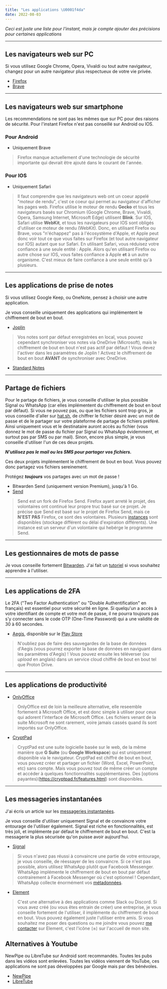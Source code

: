 ```yaml
---
title: "Les applications \U0001f4da"
date: 2022-08-03
---
```


*Ceci est juste une liste pour l'instant, mais je compte ajouter des précisions pour certaines applications*

---

## Les navigateurs web sur PC

Si vous utilisez Google Chrome, Opera, Vivaldi ou tout autre navigateur, changez pour un autre navigateur plus respectueux de votre vie privée.

- [Firefox](https://www.mozilla.org/fr/firefox/new/)
- [Brave](https://brave.com/fr/)

---

## Les navigateurs web sur smartphone

Les recommendations ne sont pas les mêmes que sur PC pour des raisons de sécurité. Pour l'instant Firefox n'est pas conseillé sur Android ou IOS.

### Pour Android

- Uniquement Brave

> Firefox manque actuellement d'une technologie de sécurité importante qui devrait être ajouté dans le courant de l'année.

### Pour IOS

- Uniquement Safari

> Il faut comprendre que les navigateurs web ont un coeur appelé "moteur de rendu", c'est ce coeur qui permet au navigateur d'afficher les pages web. Firefox utilise le moteur de rendu **Gecko** et tous les navigateurs basés sur Chromium (Google Chrome, Brave, Vivaldi, Opera, Samsung Internet, Microsoft Edge) utilisent **Blink**. Sur IOS, Safari utilise **WebKit**, et tous les navigateurs pour IOS sont obligés d'utiliser ce moteur de rendu (WebKit). Donc, en utilisant Firefox ou Brave, vous "n'échappez" pas à l'écosystème d'Apple, et Apple peut donc voir tout ce que vous faites sur Firefox (et tout autre navigateur sur IOS) autant que sur Safari. En utilisant Safari, vous réduisez votre confiance à une seule entité : Apple. Alors qu'en utilisant Firefox ou autre chose sur IOS, vous faites confiance à Apple **et** à un autre organisme. C'est mieux de faire confiance à une seule entité qu'à plusieurs.

---

## Les applications de prise de notes

Si vous utilisez Google Keep, ou OneNote, pensez à choisir une autre application. 

Je vous conseille uniquement des applications qui implémentent le chiffrement de bout en bout.

- [Joplin](https://joplinapp.org/)

> Vos notes sont par défaut enregistrées en local, vous pouvez cependant synchroniser vos notes via OneDrive (Microsoft), mais le chiffrement de bout en bout n'est pas actif par défaut ! Vous devez l'activer dans les paramètres de Joplin ! Activez le chiffrement de bout en bout **AVANT** de synchroniser avec OneDrive.

- [Standard Notes](https://standardnotes.com/)

---

## Partage de fichiers

Pour le partage de fichiers, je vous conseille d'utiliser le plus possible Signal ou WhatsApp (car elles implémentent du chiffrement de bout en bout par défaut). Si vous ne pouvez pas, ou que les fichiers sont trop gros, je vous conseille d'aller sur [hat.sh](https://hat.sh/), de chiffrer le fichier désiré avec un mot de passe et de le partager sur votre plateforme de partage de fichiers préféré. Ainsi uniquement vous et le destinataire auront accès au fichier (vous donnez le mot de passe du fichier par Signal ou WhatsApp évidemment, et surtout pas par SMS ou par mail). Sinon, encore plus simple, je vous conseille d'utiliser l'un de ces deux projets.

***N'utilisez pas le mail ou les SMS pour partager vos fichiers.***

Ces deux projets implémentent le chiffrement de bout en bout. Vous pouvez donc partagez vos fichiers sereinement.

Protégez ***toujours*** vos partages avec un mot de passe !

- Bitwarden Send (uniquement version Premium), jusqu'à 1 Go.
- [Send](https://send.vis.ee/)

> Send est un fork de Firefox Send. Firefox ayant arreté le projet, des volontaires ont continué leur propre truc basé sur ce projet. Je précise que Send est basé sur le projet de Firefox Send, mais ce **N'EST PAS** Firefox, ce sont des volontaires. Plusieurs [instances](https://github.com/timvisee/send-instances/) sont disponibles (stockage différent ou délai d'expiration différents). Une instance est un serveur d'un volontaire qui hebérge le programme Send.

---

## Les gestionnaires de mots de passe

Je vous conseille fortement [Bitwarden](https://bitwarden.com/). J'ai fait un [tutoriel](/fiches/bitwarden) si vous souhaitez apprendre à l'utiliser.

---

## Les applications de 2FA

Le 2FA ("Two Factor Authentication" ou "Double Authentification" en français) est essentiel pour votre sécurité en ligne. Si quelqu'un a accès à votre identifiant de compte et votre mot de passe, il ne pourra toujours pas s'y connecter sans le code OTP (One-Time Password) qui a une validité de 30 à 60 secondes.

- [Aegis](https://getaegis.app/), disponible sur le [Play Store](https://play.google.com/store/apps/details?id=com.beemdevelopment.aegis)

> N'oubliez pas de faire des sauvegardes de la base de données d'Aegis (vous pourrez exporter la base de données en naviguant dans les paramètres d'Aegis) ! Vous pouvez ensuite les téléverser (ou *upload* en anglais) dans un service cloud chiffré de bout en bout tel que Proton Drive.

---

## Les applications de productivité

- [OnlyOffice](https://www.onlyoffice.com/en/download-desktop.aspx)

> OnlyOffice est de loin la meilleure alternative, elle reseemble fortement à Microsoft Office, et est donc simple à utiliser pour ceux qui adorent l'interface de Microsoft Office. Les fichiers venant de la suite Microsoft ne sont rarement, voire jamais cassés quand ils sont importés sur OnlyOffice.

- [CryptPad](https://cryptpad.fr/)

> CryptPad est une suite logicielle basée sur le web, de la même manière que **G Suite** (ou **Google Workspace**) qui est uniquement disponible via le navigateur. CryptPad est chiffré de bout en bout, vous pouvez créer et partager un fichier (Word, Excel, PowerPoint, etc) sans compte. Mais vous pouvez tout de même créer un compte et accéder à quelques fonctionnalités supplémentaires. Des [options payantes)(https://cryptpad.fr/features.html) sont disponibles.

---

## Les messageries instantanées

J'ai écris un article sur les [messageries instantanées](/basiques/instant-messengers).

Je vous conseille d'utiliser uniquement Signal et de convaincre votre entourage de l'utiliser également. Signal est riche en fonctionnalités, est très joli, et implémente par défaut le chiffrement de bout en bout. C'est la messagerie la plus sécurisée qu'on puisse avoir aujourd'hui.

- [Signal](https://www.signal.org/fr/)

> Si vous n'avez pas réussi à convaincre une partie de votre entourage, je vous conseille, de réessayer de les convaincre. Si ce n'est pas possible, alors utilisez WhatsApp plutôt que Facebook Messenger. WhatsApp implémente le chiffrement de bout en bout par défaut contrairement à Facebook Messenger où c'est optionnel ! Cependant, WhatsApp collecte énormément vos [métadonnées](/basiques/instant-messengers#métadonnées).

- [Element](https://element.io/)

> C'est une alternative à des applications comme Slack ou Discord. Si vous avez créé (ou vous êtes entrain de créer) une entreprise, je vous conseille fortement de l'utiliser, il implémente du chiffrement de bout en bout. Vous pouvez également juste l'utiliser entre amis. Si vous souhaitez me poser des questions ou me joindre vous pouvez [me contacter](https://matrix.to/#/@samsepi0l:arcticfoxes.net) sur Element, c'est l'icône `[m]` sur l'accueil de mon site.

## Alternatives à Youtube

NewPipe ou LibreTube sur Android sont recommandés. Toutes les pubs dans les vidéos sont enlevées. Toutes les vidéos viennent de YouTube, ces applications ne sont pas développées par Google mais par des bénévoles.

- [NewPipe](https://newpipe.net/)
- [LibreTube](https://libre-tube.github.io/)
